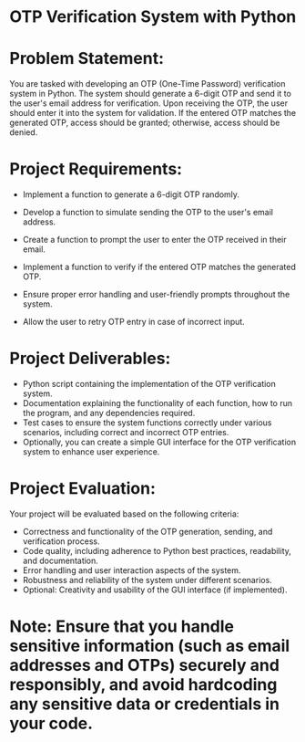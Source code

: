 # OTP Verification System with Python
# Problem Statement:
You are tasked with developing an OTP (One-Time Password) verification system in Python. The system should generate a 6-digit OTP and send it to the user's email address for verification. Upon receiving the OTP, the user should enter it into the system for validation. If the entered OTP matches the generated OTP, access should be granted; otherwise, access should be denied.

# Project Requirements:
* Implement a function to generate a 6-digit OTP randomly.

* Develop a function to simulate sending the OTP to the user's email address.

* Create a function to prompt the user to enter the OTP received in their email.

* Implement a function to verify if the entered OTP matches the generated OTP.

* Ensure proper error handling and user-friendly prompts throughout the system.

* Allow the user to retry OTP entry in case of incorrect input.


# Project Deliverables:
* Python script containing the implementation of the OTP verification system.
* Documentation explaining the functionality of each function, how to run the program, and any dependencies required.
* Test cases to ensure the system functions correctly under various scenarios, including correct and incorrect OTP entries.
* Optionally, you can create a simple GUI interface for the OTP verification system to enhance user experience.

# Project Evaluation:
Your project will be evaluated based on the following criteria:

* Correctness and functionality of the OTP generation, sending, and verification process.
* Code quality, including adherence to Python best practices, readability, and documentation.
* Error handling and user interaction aspects of the system.
* Robustness and reliability of the system under different scenarios.
* Optional: Creativity and usability of the GUI interface (if implemented).
# Note: Ensure that you handle sensitive information (such as email addresses and OTPs) securely and responsibly, and avoid hardcoding any sensitive data or credentials in your code.
